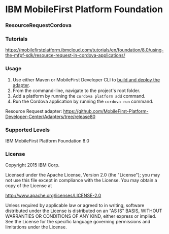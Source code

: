 IBM MobileFirst Platform Foundation
===
### ResourceRequestCordova

### Tutorials
https://mobilefirstplatform.ibmcloud.com/tutorials/en/foundation/8.0/using-the-mfpf-sdk/resource-request-in-cordova-applications/

### Usage

1. Use either Maven or MobileFirst Developer CLI to [build and deploy the adapter](https://mobilefirstplatform.ibmcloud.com/tutorials/en/foundation/8.0/adapters/creating-adapters/).
2. From the command-line, navigate to the project's root folder.
2. Add a platform by running the `cordova platform add` command.
3. Run the Cordova application by running the `cordova run` command.

Resource Request adapter: https://github.com/MobileFirst-Platform-Developer-Center/Adapters/tree/release80

### Supported Levels
IBM MobileFirst Platform Foundation 8.0

### License
Copyright 2015 IBM Corp.

Licensed under the Apache License, Version 2.0 (the "License");
you may not use this file except in compliance with the License.
You may obtain a copy of the License at

http://www.apache.org/licenses/LICENSE-2.0

Unless required by applicable law or agreed to in writing, software
distributed under the License is distributed on an "AS IS" BASIS,
WITHOUT WARRANTIES OR CONDITIONS OF ANY KIND, either express or implied.
See the License for the specific language governing permissions and
limitations under the License.
